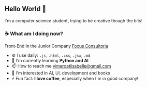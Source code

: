 ## Hello World 👋 
I'm a computer science student, trying to be creative though the bits! 

### ☕ What am I doing now?
Front-End in the Junior Company [Focus Consultoria](https://www.consultoriafocus.com/) <br>

- ⚙️ I use daily: `.js`, `.html`, `.css`, `.jsx`, `.md`
- 🌱 I'm currently learning **Python and AI**
- 📫 How to reach me vimercatiisabelle@gmail.com
- 💬 I'm interested in AI, UI, development and books
- ⚡ Fun fact: **I love coffee**, especially when I'm in good company!
